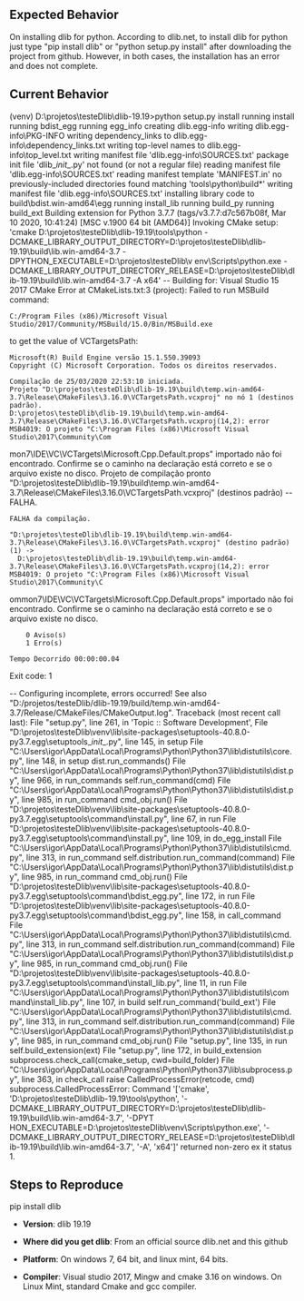 ## Expected Behavior
<!--- Tell us what should happen.  What were you doing?  What part of dlib are you using?  What do you think should happen? -->
On installing dlib for python.
According to dlib.net, to install dlib for python just type "pip install dlib" or "python setup.py install" after downloading the project from github. However, in both cases, the installation has an error and does not complete.

## Current Behavior
<!--- Tell us what happens instead of the expected behavior.  If you get an error, include the entire error message in the bug report.  DO NOT POST SCREEN SHOTS.  Paste in the text instead.   If the issue is some kind of build problem, include the entire CMake output along with the error message. -->
(venv) D:\projetos\testeDlib\dlib-19.19>python setup.py install
running install
running bdist_egg
running egg_info
creating dlib.egg-info
writing dlib.egg-info\PKG-INFO
writing dependency_links to dlib.egg-info\dependency_links.txt
writing top-level names to dlib.egg-info\top_level.txt
writing manifest file 'dlib.egg-info\SOURCES.txt'
package init file 'dlib\__init__.py' not found (or not a regular file)
reading manifest file 'dlib.egg-info\SOURCES.txt'
reading manifest template 'MANIFEST.in'
no previously-included directories found matching 'tools\python\build*'
writing manifest file 'dlib.egg-info\SOURCES.txt'
installing library code to build\bdist.win-amd64\egg
running install_lib
running build_py
running build_ext
Building extension for Python 3.7.7 (tags/v3.7.7:d7c567b08f, Mar 10 2020, 10:41:24) [MSC v.1900 64 bit (AMD64)]
Invoking CMake setup: 'cmake D:\projetos\testeDlib\dlib-19.19\tools\python -DCMAKE_LIBRARY_OUTPUT_DIRECTORY=D:\projetos\testeDlib\dlib-19.19\build\lib.win-amd64-3.7 -DPYTHON_EXECUTABLE=D:\projetos\testeDlib\v
env\Scripts\python.exe -DCMAKE_LIBRARY_OUTPUT_DIRECTORY_RELEASE=D:\projetos\testeDlib\dlib-19.19\build\lib.win-amd64-3.7 -A x64'
-- Building for: Visual Studio 15 2017
CMake Error at CMakeLists.txt:3 (project):
  Failed to run MSBuild command:

    C:/Program Files (x86)/Microsoft Visual Studio/2017/Community/MSBuild/15.0/Bin/MSBuild.exe

  to get the value of VCTargetsPath:

    Microsoft(R) Build Engine versão 15.1.550.39093
    Copyright (C) Microsoft Corporation. Todos os direitos reservados.

    Compilação de 25/03/2020 22:53:10 iniciada.
    Projeto "D:\projetos\testeDlib\dlib-19.19\build\temp.win-amd64-3.7\Release\CMakeFiles\3.16.0\VCTargetsPath.vcxproj" no nó 1 (destinos padrão).
    D:\projetos\testeDlib\dlib-19.19\build\temp.win-amd64-3.7\Release\CMakeFiles\3.16.0\VCTargetsPath.vcxproj(14,2): error MSB4019: O projeto "C:\Program Files (x86)\Microsoft Visual Studio\2017\Community\Com
mon7\IDE\VC\VCTargets\Microsoft.Cpp.Default.props" importado não foi encontrado. Confirme se o caminho na declaração <Import> está correto e se o arquivo existe no disco.
    Projeto de compilação pronto "D:\projetos\testeDlib\dlib-19.19\build\temp.win-amd64-3.7\Release\CMakeFiles\3.16.0\VCTargetsPath.vcxproj" (destinos padrão) -- FALHA.

    FALHA da compilação.

    "D:\projetos\testeDlib\dlib-19.19\build\temp.win-amd64-3.7\Release\CMakeFiles\3.16.0\VCTargetsPath.vcxproj" (destino padrão) (1) ->
      D:\projetos\testeDlib\dlib-19.19\build\temp.win-amd64-3.7\Release\CMakeFiles\3.16.0\VCTargetsPath.vcxproj(14,2): error MSB4019: O projeto "C:\Program Files (x86)\Microsoft Visual Studio\2017\Community\C
ommon7\IDE\VC\VCTargets\Microsoft.Cpp.Default.props" importado não foi encontrado. Confirme se o caminho na declaração <Import> está correto e se o arquivo existe no disco.

        0 Aviso(s)
        1 Erro(s)

    Tempo Decorrido 00:00:00.04


  Exit code: 1



-- Configuring incomplete, errors occurred!
See also "D:/projetos/testeDlib/dlib-19.19/build/temp.win-amd64-3.7/Release/CMakeFiles/CMakeOutput.log".
Traceback (most recent call last):
  File "setup.py", line 261, in <module>
    'Topic :: Software Development',
  File "D:\projetos\testeDlib\venv\lib\site-packages\setuptools-40.8.0-py3.7.egg\setuptools\__init__.py", line 145, in setup
  File "C:\Users\igor\AppData\Local\Programs\Python\Python37\lib\distutils\core.py", line 148, in setup
    dist.run_commands()
  File "C:\Users\igor\AppData\Local\Programs\Python\Python37\lib\distutils\dist.py", line 966, in run_commands
    self.run_command(cmd)
  File "C:\Users\igor\AppData\Local\Programs\Python\Python37\lib\distutils\dist.py", line 985, in run_command
    cmd_obj.run()
  File "D:\projetos\testeDlib\venv\lib\site-packages\setuptools-40.8.0-py3.7.egg\setuptools\command\install.py", line 67, in run
  File "D:\projetos\testeDlib\venv\lib\site-packages\setuptools-40.8.0-py3.7.egg\setuptools\command\install.py", line 109, in do_egg_install
  File "C:\Users\igor\AppData\Local\Programs\Python\Python37\lib\distutils\cmd.py", line 313, in run_command
    self.distribution.run_command(command)
  File "C:\Users\igor\AppData\Local\Programs\Python\Python37\lib\distutils\dist.py", line 985, in run_command
    cmd_obj.run()
  File "D:\projetos\testeDlib\venv\lib\site-packages\setuptools-40.8.0-py3.7.egg\setuptools\command\bdist_egg.py", line 172, in run
  File "D:\projetos\testeDlib\venv\lib\site-packages\setuptools-40.8.0-py3.7.egg\setuptools\command\bdist_egg.py", line 158, in call_command
  File "C:\Users\igor\AppData\Local\Programs\Python\Python37\lib\distutils\cmd.py", line 313, in run_command
    self.distribution.run_command(command)
  File "C:\Users\igor\AppData\Local\Programs\Python\Python37\lib\distutils\dist.py", line 985, in run_command
    cmd_obj.run()
  File "D:\projetos\testeDlib\venv\lib\site-packages\setuptools-40.8.0-py3.7.egg\setuptools\command\install_lib.py", line 11, in run
  File "C:\Users\igor\AppData\Local\Programs\Python\Python37\lib\distutils\command\install_lib.py", line 107, in build
    self.run_command('build_ext')
  File "C:\Users\igor\AppData\Local\Programs\Python\Python37\lib\distutils\cmd.py", line 313, in run_command
    self.distribution.run_command(command)
  File "C:\Users\igor\AppData\Local\Programs\Python\Python37\lib\distutils\dist.py", line 985, in run_command
    cmd_obj.run()
  File "setup.py", line 135, in run
    self.build_extension(ext)
  File "setup.py", line 172, in build_extension
    subprocess.check_call(cmake_setup, cwd=build_folder)
  File "C:\Users\igor\AppData\Local\Programs\Python\Python37\lib\subprocess.py", line 363, in check_call
    raise CalledProcessError(retcode, cmd)
subprocess.CalledProcessError: Command '['cmake', 'D:\\projetos\\testeDlib\\dlib-19.19\\tools\\python', '-DCMAKE_LIBRARY_OUTPUT_DIRECTORY=D:\\projetos\\testeDlib\\dlib-19.19\\build\\lib.win-amd64-3.7', '-DPYT
HON_EXECUTABLE=D:\\projetos\\testeDlib\\venv\\Scripts\\python.exe', '-DCMAKE_LIBRARY_OUTPUT_DIRECTORY_RELEASE=D:\\projetos\\testeDlib\\dlib-19.19\\build\\lib.win-amd64-3.7', '-A', 'x64']' returned non-zero ex
it status 1.


## Steps to Reproduce
<!--- Provide an unambiguous set of steps to reproduce this problem.  What exactly do I have to type to reproduce your error?  If you don't post complete instructions you are much less likely to get help. -->
pip install dlib


* **Version**: <!-- What version of dlib? -->
dlib 19.19
* **Where did you get dlib**: <!-- Did you get it from an official source like dlib.net, this github repo, or somewhere else? -->
From an official source dlib.net and this github

* **Platform**: <!-- include something like `lsb_release -a` output, or if Windows, version and 32-bit or
  64-bit -->
  On windows 7, 64 bit, and linux mint, 64 bits.

* **Compiler**: <!-- What compiler are you using?  What version of that compiler? -->
Visual studio 2017, Mingw and cmake 3.16 on windows.
On Linux Mint, standard Cmake and gcc compiler.
